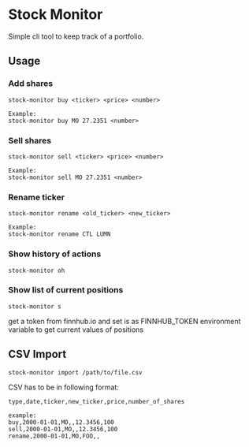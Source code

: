 # Stock Monitor

Simple cli tool to keep track of a portfolio.

## Usage

### Add shares
```
stock-monitor buy <ticker> <price> <number>

Example:
stock-monitor buy MO 27.2351 <number>
```

### Sell shares
```
stock-monitor sell <ticker> <price> <number>

Example:
stock-monitor sell MO 27.2351 <number>
```

### Rename ticker
```
stock-monitor rename <old_ticker> <new_ticker>

Example:
stock-monitor rename CTL LUMN
```

### Show history of actions
```
stock-monitor oh
```

### Show list of current positions
```
stock-monitor s
```

get a token from finnhub.io and set is as FINNHUB_TOKEN environment variable to get current values of positions

## CSV Import

```
stock-monitor import /path/to/file.csv
```

CSV has to be in following format:

```
type,date,ticker,new_ticker,price,number_of_shares

example:
buy,2000-01-01,MO,,12.3456,100
sell,2000-01-01,MO,,12.3456,100
rename,2000-01-01,MO,FOO,,
```
